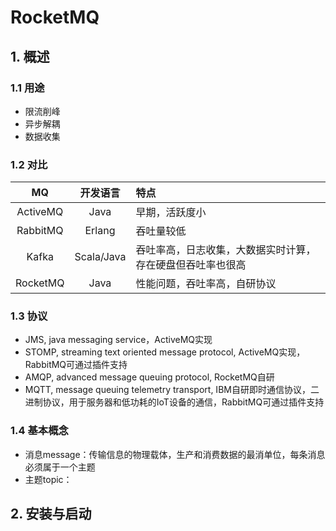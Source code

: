 # RocketMQ


## 1. 概述
### 1.1 用途
+ 限流削峰
+ 异步解耦
+ 数据收集

### 1.2 对比
|    MQ    |    开发语言    | 特点                            |
|:--------:|:----------:|:------------------------------|
| ActiveMQ |    Java    | 早期，活跃度小                       |
| RabbitMQ |   Erlang   | 吞吐量较低                         |
|  Kafka   | Scala/Java | 吞吐率高，日志收集，大数据实时计算，存在硬盘但吞吐率也很高 |
| RocketMQ |    Java    | 性能问题，吞吐率高，自研协议                |

### 1.3 协议
+ JMS, java messaging service，ActiveMQ实现
+ STOMP, streaming text oriented message protocol, ActiveMQ实现，RabbitMQ可通过插件支持
+ AMQP, advanced message queuing protocol, RocketMQ自研
+ MQTT, message queuing telemetry transport, IBM自研即时通信协议，二进制协议，用于服务器和低功耗的IoT设备的通信，RabbitMQ可通过插件支持

### 1.4 基本概念
+ 消息message：传输信息的物理载体，生产和消费数据的最消单位，每条消息必须属于一个主题
+ 主题topic：


## 2. 安装与启动
